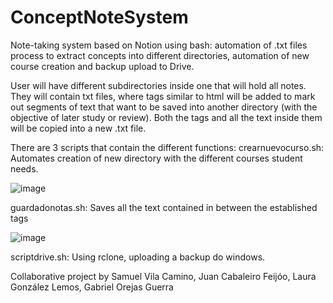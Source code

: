 # ConceptNoteSystem
Note-taking system based on Notion using bash: automation of .txt files process to extract concepts into different directories, automation of new course creation and backup upload to Drive.

User will have different subdirectories inside one that will hold all notes. They will contain txt files, where tags similar to html will be added to mark out segments of text that want to be saved into another directory (with the objective of later study or review). Both the tags and all the text inside them will be copied into a new .txt file.

There are 3 scripts that contain the different functions: 
crearnuevocurso.sh: Automates creation of new directory with the different courses student needs.

![image](https://github.com/samuvilaa/ConceptNoteSystem/assets/151157125/4c58ee39-fde5-4f99-93ff-d862e46c3c9d)


guardadonotas.sh: Saves all the text contained in between the established tags

![image](https://github.com/samuvilaa/ConceptNoteSystem/assets/151157125/0c308db9-5aee-4836-ab05-088c0d24052b)

scriptdrive.sh: Using rclone, uploading a backup do windows.

Collaborative project by Samuel Vila Camino, Juan Cabaleiro Feijóo, Laura González Lemos, Gabriel Orejas Guerra






